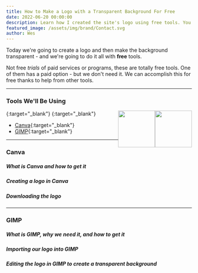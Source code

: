 ```yaml
---
title: How to Make a Logo with a Transparent Background For Free
date: 2022-06-20 00:00:00
description: Learn how I created the site's logo using free tools. You'll also learn how to make the background transparent.
featured_image: /assets/img/brand/Contact.svg
author: Wes
---
```


Today we're going to create a logo and then make the background transparent - and we're going to do it all with **free** tools. 

Not free *trials* of paid services or programs, these are totally free tools. One of them has a paid option - but we don't need it. We can accomplish this
for free thanks to help from other tools.

---
### Tools We'll Be Using
[<img src="https://marcas-logos.net/wp-content/uploads/2020/01/Canva-logo.png" style="width: 100px; float: right;">](https://www.canva.com){:target="_blank"}
[<img src="https://www.gimp.org/images/frontpage/wilber-big.png" style="width:100px; float:right;">](https://gimp.org){:target="_blank"}
* [Canva](https://www.canva.com){:target="_blank"}
* [GIMP](https://www.gimp.org){:target="_blank"}

---
### Canva


##### What is Canva and how to get it

##### Creating a logo in Canva

##### Downloading the logo

---
### GIMP

##### What is GIMP, why we need it, and how to get it

##### Importing our logo into GIMP

##### Editing the logo in GIMP to create a transparent background
